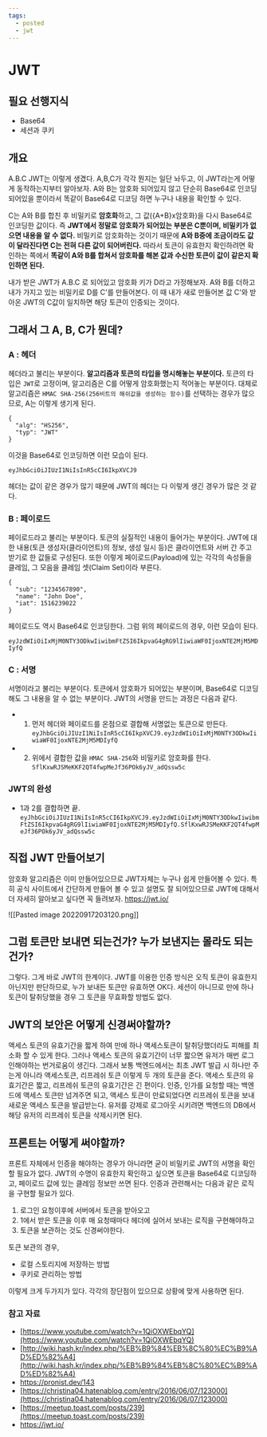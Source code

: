 ```yaml
---
tags:
  - posted
  - jwt
---
```


# JWT
## 필요 선행지식
- Base64
- 세션과 쿠키

## 개요
A.B.C
JWT는 이렇게 생겼다. A,B,C가 각각 뭔지는 일단 놔두고, 이 JWT라는게 어떻게 동작하는지부터 알아보자.
A와 B는 암호화 되어있지 않고 단순히 Base64로 인코딩 되어있을 뿐이라서 똑같이 Base64로 디코딩 하면 누구나 내용을 확인할 수 있다.

C는 A와 B를 합친 후 비밀키로 **암호화**하고, 그 값({A+B}x암호화)을 다시 Base64로 인코딩한 값이다. 즉 **JWT에서 정말로 암호화가 되어있는 부분은 C뿐이며, 비밀키가 없으면 내용을 알 수 없다.** 
비밀키로 암호화하는 것이기 때문에 **A와 B중에 조금이라도 값이 달라진다면 C는 전혀 다른 값이 되어버린다.**
따라서 토큰이 유효한지 확인하려면 확인하는 쪽에서 **똑같이 A와 B를 합쳐서 암호화를 해본 값과 수신한 토큰이 값이 같은지 확인하면 된다.**

내가 받은 JWT가 A.B.C 로 되어있고 암호화 키가 D라고 가정해보자.
A와 B를 더하고 내가 가지고 있는 비밀키로 D를 C'를 만들어본다. 이 때 내가 새로 만들어본 값 C'와 받아온 JWT의 C값이 일치하면 해당 토큰이 인증되는 것이다.

## 그래서 그 A, B, C가 뭔데?
### A : 헤더
헤더라고 불리는 부분이다. **알고리즘과 토큰의 타입을 명시해놓는 부분이다.**
토큰의 타입은 `JWT`로 고정이며, 알고리즘은 C를 어떻게 암호화했는지 적어놓는 부분이다.
대체로 알고리즘은 `HMAC SHA-256(256비트의 해쉬값을 생성하는 함수)`를 선택하는 경우가 많으므로, A는 이렇게 생기게 된다.

````
{
  "alg": "HS256",
  "typ": "JWT"
}
````

이것을 Base64로 인코딩하면 이런 모습이 된다.

`eyJhbGciOiJIUzI1NiIsInR5cCI6IkpXVCJ9`

헤더는 값이 같은 경우가 많기 때문에 JWT의 헤더는 다 이렇게 생긴 경우가 많은 것 같다.

### B : 페이로드
페이로드라고 불리는 부분이다. 토큰의 실질적인 내용이 들어가는 부분이다.
JWT에 대한 내용(토큰 생성자(클라이언트)의 정보, 생성 일시 등)은 클라이언트와 서버 간 주고 받기로 한 값들로 구성된다.
또한 이렇게 페이로드(Payload)에 있는 각각의 속성들을 클레임, 그 모음을 클레임 셋(Claim Set)이라 부른다. 

```
{
  "sub": "1234567890",
  "name": "John Doe",
  "iat": 1516239022
}
```

페이로드도 역시 Base64로 인코딩한다. 그럼 위의 페이로드의 경우, 이런 모습이 된다.

`eyJzdWIiOiIxMjM0NTY3ODkwIiwibmFtZSI6IkpvaG4gRG9lIiwiaWF0IjoxNTE2MjM5MDIyfQ`


### C : 서명
서명이라고 불리는 부분이다. 토큰에서 암호화가 되어있는 부분이며, Base64로 디코딩해도 그 내용을 알 수 없는 부분이다.
JWT의 서명을 만드는 과정은 다음과 같다.

- 1. 먼저 헤더와 페이로드를 온점으로 결합해 서명없는 토큰으로 만든다.
`eyJhbGciOiJIUzI1NiIsInR5cCI6IkpXVCJ9.eyJzdWIiOiIxMjM0NTY3ODkwIiwiaWF0IjoxNTE2MjM5MDIyfQ`

- 2. 위에서 결합한 값을 `HMAC SHA-256`와 비밀키로 암호화를 한다. 
`SflKxwRJSMeKKF2QT4fwpMeJf36POk6yJV_adQssw5c`


### JWT의 완성
- 1과 2를 결합하면 끝.
`eyJhbGciOiJIUzI1NiIsInR5cCI6IkpXVCJ9.eyJzdWIiOiIxMjM0NTY3ODkwIiwibmFtZSI6IkpvaG4gRG9lIiwiaWF0IjoxNTE2MjM5MDIyfQ.SflKxwRJSMeKKF2QT4fwpMeJf36POk6yJV_adQssw5c`


## 직접 JWT 만들어보기
암호화 알고리즘은 이미 만들어있으므로 JWT자체는 누구나 쉽게 만들어볼 수 있다. 특히 공식 사이트에서 간단하게 만들어 볼 수 있고 설명도 잘 되어있으므로 JWT에 대해서 더 자세히 알아보고 싶다면 꼭 들려보자. https://jwt.io/

![[Pasted image 20220917203120.png]]


## 그럼 토큰만 보내면 되는건가? 누가 보낸지는 몰라도 되는건가?
그렇다. 그게 바로 JWT의 한계이다. JWT를 이용한 인증 방식은 오직 토큰이 유효한지 아닌지만 판단하므로, 누가 보내든 토큰만 유효하면 OK다. 세션이 아니므로 만에 하나 토큰이 탈취당했을 경우 그 토큰을 무효화할 방법도 없다.

## JWT의 보안은 어떻게 신경써야할까?
액세스 토큰의 유효기간을 짧게 하여 만에 하나 액세스토큰이 탈취당했더라도 피해를 최소화 할 수 있게 한다. 그러나 액세스 토큰의 유효기간이 너무 짧으면 유저가 매번 로그인해야하는 번거로움이 생긴다. 
그래서 보통 백엔드에서는 최초 JWT 발급 시 하나만 주는게 아니라 액세스토큰, 리프레쉬 토큰 이렇게 두 개의 토큰을 준다. 액세스 토큰의 유효기간은 짧고, 리프레쉬 토큰의 유효기간은 긴 편이다. 인증, 인가를 요청할 때는 백엔드에 액세스 토큰만 넘겨주면 되고, 액세스 토큰이 만료되었다면 리프레쉬 토큰을 보내 새로운 액세스 토큰을 발급받는다.
유저를 강제로 로그아웃 시키려면 백엔드의 DB에서 해당 유저의 리프레쉬 토큰을 삭제시키면 된다.

## 프론트는 어떻게 써야할까?
프론트 자체에서 인증을 해야하는 경우가 아니라면 굳이 비밀키로 JWT의 서명을 확인할 필요가 없다. JWT의 수명이 유효한지 확인하고 싶으면 토큰을 Base64로 디코딩하고, 페이로드 값에 있는 클레임 정보만 쓰면 된다. 
인증과 관련해서는 다음과 같은 로직을 구현할 필요가 있다.

1.  로그인 요청이후에 서버에서 토큰을 받아오고
2.  1에서 받은 토큰을 이후 매 요청때마다 헤더에 실어서 보내는 로직을 구현해야하고
3.  토큰을 보관하는 것도 신경써야한다.

토큰 보관의 경우, 

- 로컬 스토리지에 저장하는 방법
- 쿠키로 관리하는 방법

이렇게 크게 두가지가 있다. 각각의 장단점이 있으므로 상황에 맞게 사용하면 된다.


### 참고 자료
- [https://www.youtube.com/watch?v=1QiOXWEbqYQ](https://www.youtube.com/watch?v=1QiOXWEbqYQ)
- [http://wiki.hash.kr/index.php/%EB%B9%84%EB%8C%80%EC%B9%AD%ED%82%A4](http://wiki.hash.kr/index.php/%EB%B9%84%EB%8C%80%EC%B9%AD%ED%82%A4)
- https://pronist.dev/143
- [https://christina04.hatenablog.com/entry/2016/06/07/123000](https://christina04.hatenablog.com/entry/2016/06/07/123000)
- [https://meetup.toast.com/posts/239](https://meetup.toast.com/posts/239)
- https://jwt.io/